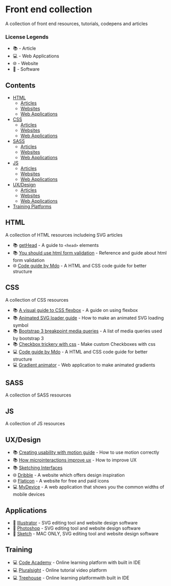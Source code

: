 # Front end collection

A collection of front end resources, tutorials, codepens and articles

### License Legends

- :books: - Article
- :computer: - Web Applications
- :globe_with_meridians: - Website
- :floppy_disk: - Software

## Contents

- [HTML](#html)
  - [Articles](#htmlarticles)
  - [Websites](#htmlarticles)
  - [Web Applications](#htmlarticles)
- [CSS](#css)
  - [Articles](#htmlarticles)
  - [Websites](#htmlarticles)
  - [Web Applications](#htmlarticles)
- [SASS](#sass)
  - [Articles](#htmlarticles)
  - [Websites](#htmlarticles)
  - [Web Applications](#htmlarticles)
- [JS](#js)
  - [Articles](#htmlarticles)
  - [Websites](#htmlarticles)
  - [Web Applications](#htmlarticles)
- [UX/Design](#js)
  - [Articles](#htmlarticles)
  - [Websites](#htmlarticles)
  - [Web Applications](#htmlarticles)
- [Training Platforms](#js)

## HTML

A collection of HTML resources includeing SVG articles

- :books: [getHead](https://gethead.info/) - A guide to `<head>` elements
- :books: [You should use html form validation](https://pageclip.co/blog/2018-02-20-you-should-use-html5-form-validation.html) - Reference and guide about html form validation
- :globe_with_meridians: [Code guide by Mdo](http://codeguide.co/) - A HTML and CSS code guide for better structure

## CSS

A collection of CSS resources

- :books: [A visual guide to CSS flexbox](https://scotch.io/tutorials/a-visual-guide-to-css3-flexbox-properties) - A guide on using flexbox
- :books: [Animated SVG loader guide](http://chrisdermody.com/animated-svg-loader-mydevportfol-io/) - How to make an animated SVG loading symbol
- :books: [Bootstrap 3 breakpoint media queries](https://scotch.io/tutorials/default-sizes-for-twitter-bootstraps-media-queries) - A list of media queries used by bootstrap 3
- :books: [Checkbox trickery with css](http://codersblock.com/blog/checkbox-trickery-with-css/) - Make custom Checkboxes with css
- :computer: [Code guide by Mdo](http://codeguide.co/) - A HTML and CSS code guide for better structure
- :computer: [Gradient animator](https://www.gradient-animator.com/) - Web application to make animated gradients

## SASS

A collection of SASS resources

## JS

A collection of JS resources

## UX/Design

- :books: [Creating usability with motion guide](https://medium.com/ux-in-motion/creating-usability-with-motion-the-ux-in-motion-manifesto-a87a4584ddc) - How to use motion correctly
- :books: [How microinteractions improve ux](https://www.invisionapp.com/blog/use-microinteractions-improve-ux-design/) - How to improve UX
- :books: [Sketching Interfaces](https://airbnb.design/sketching-interfaces/)
- :globe_with_meridians: [Dribble](https://dribbble.com/) - A website which offers design inspiration
- :globe_with_meridians: [Flaticon](https://www.flaticon.com/) - A website for free and paid icons
- :computer: [MyDevice](https://mydevice.io/devices/) - A web application that shows you the common widths of mobile devices

## Applications

- :floppy_disk: [Illustrator](https://www.adobe.com/uk/products/illustrator.html) - SVG editing tool and website design software
- :floppy_disk: [Photoshop](https://www.adobe.com/uk/products/photoshop.html) - SVG editing tool and website design software
- :floppy_disk: [Sketch](https://www.sketchapp.com/) - MAC ONLY, SVG editing tool and website design software

## Training

- :computer: [Code Academy](https://www.codecademy.com/) - Online learning platform with built in IDE
- :computer: [Pluralsight](https://learn.pluralsight.com) - Online tutorial video platform
- :computer: [Treehouse](https://teamtreehouse.com/home) - Online learning platformwith built in IDE